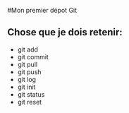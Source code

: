 #Mon premier dépot Git
## Chose que je dois retenir:
- git add
- git commit
- git pull
- git push
- git log
- git init 
- git status
- git reset
